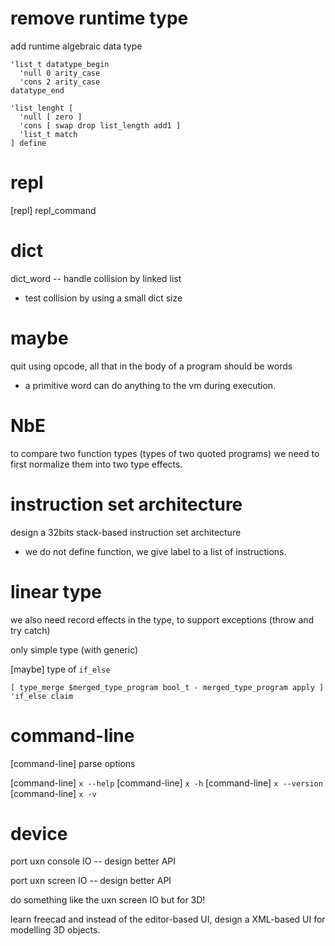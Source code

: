 # remove runtime type

add runtime algebraic data type

```
'list_t datatype_begin
  'null 0 arity_case
  'cons 2 arity_case
datatype_end
```

```
'list_lenght [
  'null [ zero ]
  'cons [ swap drop list_length add1 ]
  'list_t match
] define
```

# repl

[repl] repl_command

# dict

dict_word -- handle collision by linked list

- test collision by using a small dict size

# maybe

quit using opcode, all that in the body of a program should be words

- a primitive word can do anything to the vm during execution.

# NbE

to compare two function types (types of two quoted programs)
we need to first normalize them into two type effects.

# instruction set architecture

design a 32bits stack-based instruction set architecture

- we do not define function, we give label to a list of instructions.

# linear type

we also need record effects in the type, to support exceptions (throw and try catch)

only simple type (with generic)

[maybe] type of `if_else`

```
[ type_merge $merged_type_program bool_t - merged_type_program apply ] 'if_else claim
```

# command-line

[command-line] parse options

[command-line] `x --help`
[command-line] `x -h`
[command-line] `x --version`
[command-line] `x -v`

# device

port uxn console IO -- design better API

port uxn screen IO -- design better API

do something like the uxn screen IO but for 3D!

learn freecad and instead of the editor-based UI,
design a XML-based UI for modelling 3D objects.
